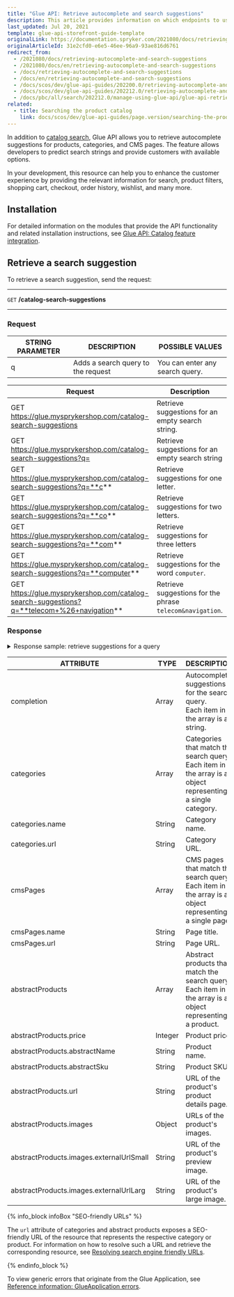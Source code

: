 ```yaml
---
title: "Glue API: Retrieve autocomplete and search suggestions"
description: This article provides information on which endpoints to use to get search and auto-completion suggestions for your products, categories, and CMS fields.
last_updated: Jul 20, 2021
template: glue-api-storefront-guide-template
originalLink: https://documentation.spryker.com/2021080/docs/retrieving-autocomplete-and-search-suggestions
originalArticleId: 31e2cfd0-e6e5-46ee-96a9-93ae816d6761
redirect_from:
  - /2021080/docs/retrieving-autocomplete-and-search-suggestions
  - /2021080/docs/en/retrieving-autocomplete-and-search-suggestions
  - /docs/retrieving-autocomplete-and-search-suggestions
  - /docs/en/retrieving-autocomplete-and-search-suggestions
  - /docs/scos/dev/glue-api-guides/202200.0/retrieving-autocomplete-and-search-suggestions.html
  - /docs/scos/dev/glue-api-guides/202212.0/retrieving-autocomplete-and-search-suggestions.html
  - /docs/pbc/all/search/202212.0/manage-using-glue-api/glue-api-retrieve-autocomplete-and-search-suggestions.html
related:
  - title: Searching the product catalog
    link: docs/scos/dev/glue-api-guides/page.version/searching-the-product-catalog.html
---
```


In addition to [catalog search](/docs/pbc/all/search/{{page.version}}/base-shop/manage-using-glue-api/glue-api-search-the-product-catalog.html), Glue API allows you to retrieve autocomplete suggestions for products, categories, and CMS pages. The feature allows developers to predict search strings and provide customers with available options.

In your development, this resource can help you to enhance the customer experience by providing the relevant information for search, product filters, shopping cart, checkout, order history, wishlist, and many more.

## Installation

For detailed information on the modules that provide the API functionality and related installation instructions, see [Glue API: Catalog feature integration](/docs/pbc/all/search/{{page.version}}/base-shop/install-and-upgrade/install-features-and-glue-api/install-the-catalog-glue-api.html).

## Retrieve a search suggestion

To retrieve a search suggestion, send the request:

***
`GET` **/catalog-search-suggestions**
***

### Request

| STRING PARAMETER | DESCRIPTION | POSSIBLE VALUES |
| --- | --- | --- |
| q | Adds a search query to the request | You can enter any search query. |

| Request | Description |
| --- | --- |
| GET https://glue.mysprykershop.com/catalog-search-suggestions | Retrieve suggestions for an empty search string. |
| GET https://glue.mysprykershop.com/catalog-search-suggestions?q= | Retrieve suggestions for an empty search string |
| GET https://glue.mysprykershop.com/catalog-search-suggestions?q=**c** | Retrieve suggestions for one letter. |
| GET https://glue.mysprykershop.com/catalog-search-suggestions?q=**co** | Retrieve suggestions for two letters. |
| GET https://glue.mysprykershop.com/catalog-search-suggestions?q=**com** | Retrieve suggestions for three letters |
| GET https://glue.mysprykershop.com/catalog-search-suggestions?q=**computer** | Retrieve suggestions for the word `computer`. |
| GET https://glue.mysprykershop.com/catalog-search-suggestions?q=**telecom+%26+navigation** | Retrieve suggestions for the phrase `telecom&navigation`. |

### Response

<details>
<summary markdown='span'>Response sample: retrieve suggestions for a query</summary>

```json
{
    "data": [
        {
            "type": "catalog-search-suggestions",
            "id": null,
            "attributes": {
                "completion": [
                    "sony xperia z3 compact",
                    "computer"
                ],
                "categories": [
                    {
                        "name": "Computer",
                        "url": "/en/computer"
                    }
                ],
                "cmsPages": [
                    {
                        "name": "GTC",
                        "url": "/en/gtc"
                    },
                    {
                        "name": "Imprint",
                        "url": "/en/imprint"
                    },
                    {
                        "name": "Data Privacy",
                        "url": "/en/privacy"
                    }
                ],
                "abstractProducts": [
                    {
                        "price": 25584,
                        "abstractName": "Sony Xperia Z3 Compact",
                        "abstractSku": "078",
                        "url": "/en/sony-xperia-z3-compact-78",
                        "images": [
                            {
                                "externalUrlSmall": "https://images.icecat.biz/img/norm/medium/24602396-8292.jpg",
                                "externalUrlLarge": "https://images.icecat.biz/img/norm/high/24602396-8292.jpg"
                            }
                        ]
                    },
                    {
                        "price": 35711,
                        "abstractName": "Sony Xperia Z3 Compact",
                        "abstractSku": "076",
                        "url": "/en/sony-xperia-z3-compact-76",
                        "images": [
                            {
                                "externalUrlSmall": "https://images.icecat.biz/img/norm/medium/24394207-3552.jpg",
                                "externalUrlLarge": "https://images.icecat.biz/img/norm/high/24394207-3552.jpg"
                            }
                        ]
                    },
                    {
                        "price": 14554,
                        "abstractName": "Sony Xperia Z3 Compact",
                        "abstractSku": "077",
                        "url": "/en/sony-xperia-z3-compact-77",
                        "images": [
                            {
                                "externalUrlSmall": "https://images.icecat.biz/img/norm/medium/24584210-216.jpg",
                                "externalUrlLarge": "https://images.icecat.biz/img/norm/high/24584210-216.jpg"
                            }
                        ]
                    },
                    {
                        "price": 15999,
                        "abstractName": "HP Z 440",
                        "abstractSku": "126",
                        "url": "/en/hp-z-440-126",
                        "images": [
                            {
                                "externalUrlSmall": "https://images.icecat.biz/img/gallery_mediums/32770169_3402944008.jpg",
                                "externalUrlLarge": "https://images.icecat.biz/img/gallery_mediums/32770169_3402944008.jpg"
                            }
                        ]
                    },
                    {
                        "price": 9080,
                        "abstractName": "HP Z 620",
                        "abstractSku": "127",
                        "url": "/en/hp-z-620-127",
                        "images": [
                            {
                                "externalUrlSmall": "https://images.icecat.biz/img/gallery_mediums/img_22828284_medium_1483352627_419_25017.jpg",
                                "externalUrlLarge": "https://images.icecat.biz/img/norm/high/22828284-8540.jpg"
                            }
                        ]
                    },
                    {
                        "price": 10680,
                        "abstractName": "HP 200 280 G1",
                        "abstractSku": "121",
                        "url": "/en/hp-200-280-g1-121",
                        "images": [
                            {
                                "externalUrlSmall": "https://images.icecat.biz/img/gallery_mediums/img_29406823_medium_1480596185_822_26035.jpg",
                                "externalUrlLarge": "https://images.icecat.biz/img/gallery_raw/29406823_8847.png"
                            }
                        ]
                    },
                    {
                        "price": 9999,
                        "abstractName": "Fujitsu CELSIUS M740",
                        "abstractSku": "116",
                        "url": "/en/fujitsu-celsius-m740-116",
                        "images": [
                            {
                                "externalUrlSmall": "https://images.icecat.biz/img/gallery_mediums/img_29743424_medium_1484036296_797_10191.jpg",
                                "externalUrlLarge": "https://images.icecat.biz/img/norm/high/29743424-7678.jpg"
                            }
                        ]
                    },
                    {
                        "price": 5448,
                        "abstractName": "Samsung Galaxy S4 Mini",
                        "abstractSku": "064",
                        "url": "/en/samsung-galaxy-s4-mini-64",
                        "images": [
                            {
                                "externalUrlSmall": "https://images.icecat.biz/img/norm/medium/23294027-3072.jpg",
                                "externalUrlLarge": "https://images.icecat.biz/img/norm/high/23294027-3072.jpg"
                            }
                        ]
                    },
                    {
                        "price": 19700,
                        "abstractName": "Samsung Galaxy S4 Mini",
                        "abstractSku": "063",
                        "url": "/en/samsung-galaxy-s4-mini-63",
                        "images": [
                            {
                                "externalUrlSmall": "https://images.icecat.biz/img/gallery_mediums/29231675_7943.jpg",
                                "externalUrlLarge": "https://images.icecat.biz/img/gallery/29231675_7943.jpg"
                            }
                        ]
                    },
                    {
                        "price": 19137,
                        "abstractName": "Acer Chromebook CB5-311",
                        "abstractSku": "135",
                        "url": "/en/acer-chromebook-cb5-311-135",
                        "images": [
                            {
                                "externalUrlSmall": "https://images.icecat.biz/img/gallery_mediums/img_29836399_medium_1480606969_3257_31346.jpg",
                                "externalUrlLarge": "https://images.icecat.biz/img/gallery/29836399_4420.jpg"
                            }
                        ]
                    }
                ]
            },
            "links": {
                "self": "https://glue.mysprykershop.com/catalog-search-suggestions?q=comp"
            }
        }
    ],
    "links": {
        "self": "https://glue.mysprykershop.com/catalog-search-suggestions?q=comp"
    }
}
```
</details>

| ATTRIBUTE | TYPE | DESCRIPTION |
| --- | --- | --- |
| completion | Array | Autocomplete suggestions for the search query. <br> Each item in the array is a string. |
| categories | Array | Categories that match the search query. <br> Each item in the array is an object representing a single category. |
| categories.name | String | Category name. |
| categories.url | String | Category URL. |
| cmsPages | Array | CMS pages that match the search query. <br> Each item in the array is an object representing a single page. |
| cmsPages.name | String | Page title. |
| cmsPages.url | String | Page URL. |
| abstractProducts | Array | Abstract products that match the search query. <br> Each item in the array is an object representing a product. |
| abstractProducts.price | Integer | Product price. |
| abstractProducts.abstractName | String | Product name. |
| abstractProducts.abstractSku | String | Product SKU. |
| abstractProducts.url | String | URL of the product's product details page. |
| abstractProducts.images | Object | URLs of the product's images. |
| abstractProducts.images.externalUrlSmall | String | URL of the product's preview image. |
| abstractProducts.images.externalUrlLarg | String | URL of the product's large image. |

{% info_block infoBox "SEO-friendly URLs" %}

The `url` attribute of categories and abstract products exposes a SEO-friendly URL of the resource that represents the respective category or product. For information on how to resolve such a URL and retrieve the corresponding resource, see [Resolving search engine friendly URLs](/docs/scos/dev/glue-api-guides/{{page.version}}/old-glue-infrastructure/resolving-search-engine-friendly-urls.html).

{% endinfo_block %}

To view generic errors that originate from the Glue Application, see [Reference information: GlueApplication errors](/docs/scos/dev/glue-api-guides/{{page.version}}/old-glue-infrastructure/reference-information-glueapplication-errors.html).
